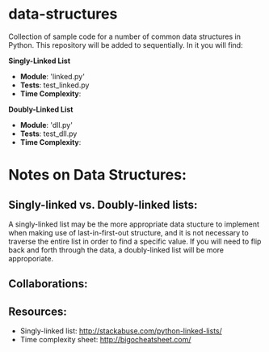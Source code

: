 # data-structures
Collection of sample code for a number of common data structures in Python.
This repository will be added to sequentially. In it you will find:

**Singly-Linked List**
- **Module**: 'linked.py'
- **Tests**: test_linked.py
- **Time Complexity**: 

**Doubly-Linked List**
- **Module**: 'dll.py'
- **Tests**: test_dll.py
- **Time Complexity**: 


# Notes on Data Structures:

## Singly-linked vs. Doubly-linked lists:
A singly-linked list may be the more appropriate data stucture to implement when making use of last-in-first-out structure, and it is not necessary to traverse the entire list in order to find a specific value. If you will need to flip back and forth through the data, a doubly-linked list will be more approporiate. 

## Collaborations:



## Resources: 

- Singly-linked list: http://stackabuse.com/python-linked-lists/
- Time complexity sheet: http://bigocheatsheet.com/

